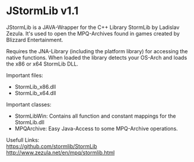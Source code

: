 JStormLib v1.1
==============
JStormLib is a JAVA-Wrapper for the C++ Library StormLib by Ladislav Zezula. It's used to open
the MPQ-Archives found in games created by Blizzard Entertainment.

Requires the JNA-Library (including the platform library) for accessing the native functions.
When loaded the library detects your OS-Arch and loads the x86 or x64 StormLib DLL.

Important files:
  - StormLib_x86.dll
  - StormLib_x64.dll

Important classes:
  - StormLibWin: Contains all function and constant mappings for the StormLib.dll
  - MPQArchive: Easy Java-Access to some MPQ-Archive operations.

Usefull Links:<br>
<a href="https://github.com/stormlib/StormLib">https://github.com/stormlib/StormLib</a><br>
<a href="http://www.zezula.net/en/mpq/stormlib.html">http://www.zezula.net/en/mpq/stormlib.html</a>


